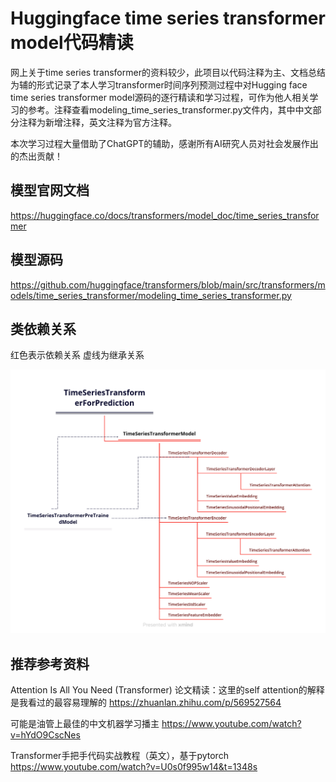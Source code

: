 # Huggingface time series transformer model代码精读

网上关于time series transformer的资料较少，此项目以代码注释为主、文档总结为辅的形式记录了本人学习transformer时间序列预测过程中对Hugging face time series transformer model源码的逐行精读和学习过程，可作为他人相关学习的参考。注释查看modeling_time_series_transformer.py文件内，其中中文部分注释为新增注释，英文注释为官方注释。

本次学习过程大量借助了ChatGPT的辅助，感谢所有AI研究人员对社会发展作出的杰出贡献！


## 模型官网文档
https://huggingface.co/docs/transformers/model_doc/time_series_transformer

## 模型源码
https://github.com/huggingface/transformers/blob/main/src/transformers/models/time_series_transformer/modeling_time_series_transformer.py


## 类依赖关系

红色表示依赖关系
虚线为继承关系

![类依赖关系图](classes.png)

## 推荐参考资料

Attention Is All You Need (Transformer) 论文精读：这里的self attention的解释是我看过的最容易理解的
https://zhuanlan.zhihu.com/p/569527564

可能是油管上最佳的中文机器学习播主
https://www.youtube.com/watch?v=hYdO9CscNes


Transformer手把手代码实战教程（英文），基于pytorch
https://www.youtube.com/watch?v=U0s0f995w14&t=1348s